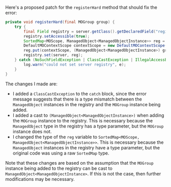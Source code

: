 Here's a proposed patch for the `registerHard` method that should fix the error:
```java
private void registerHard(final MOGroup group) {
    try {
        final Field registry = server.getClass().getDeclaredField("registry");
        registry.setAccessible(true);
        SortedMap<MOScope, ManagedObject<ManagedObjectInstance>> reg = server.getRegistry();
        DefaultMOContextScope contextScope = new DefaultMOContextScope(new OctetString(""), group.getScope());
        reg.put(contextScope, (ManagedObject<ManagedObjectInstance>) group);
        registry.set(server, reg);
    } catch (NoSuchFieldException | ClassCastException | IllegalAccessException e) {
        log.warn("could not set server registry", e);
    }
}
```
The changes I made are:

* I added a `ClassCastException` to the `catch` block, since the error message suggests that there is a type mismatch between the `ManagedObject` instances in the registry and the `MOGroup` instance being added.
* I added a cast to `(ManagedObject<ManagedObjectInstance>)` when adding the `MOGroup` instance to the registry. This is necessary because the `ManagedObject` type in the registry has a type parameter, but the `MOGroup` instance does not.
* I changed the type of the `reg` variable to `SortedMap<MOScope, ManagedObject<ManagedObjectInstance>>`. This is necessary because the `ManagedObject` instances in the registry have a type parameter, but the original code was using a raw `SortedMap` type.

Note that these changes are based on the assumption that the `MOGroup` instance being added to the registry can be cast to `ManagedObject<ManagedObjectInstance>`. If this is not the case, then further modifications may be necessary.